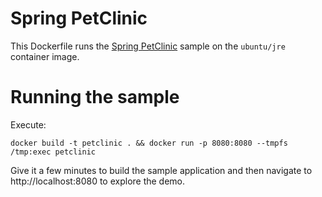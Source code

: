 # Spring PetClinic

This Dockerfile runs the [Spring PetClinic](https://github.com/spring-projects/spring-petclinic) sample on the `ubuntu/jre` container image.

# Running the sample

Execute:

`` docker build -t petclinic . && docker run -p 8080:8080 --tmpfs /tmp:exec petclinic ``

Give it a few minutes to build the sample application and then navigate to http://localhost:8080 to explore the demo.
